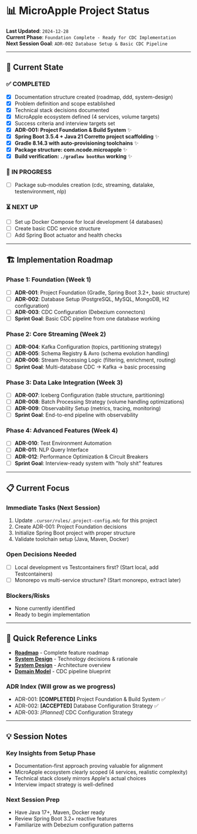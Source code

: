 # 📊 MicroApple Project Status

**Last Updated**: `2024-12-28`  
**Current Phase**: `Foundation Complete - Ready for CDC Implementation`  
**Next Session Goal**: `ADR-002 Database Setup & Basic CDC Pipeline`

---

## 🎯 Current State

### ✅ **COMPLETED**
- [x] Documentation structure created (roadmap, ddd, system-design)
- [x] Problem definition and scope established  
- [x] Technical stack decisions documented
- [x] MicroApple ecosystem defined (4 services, volume targets)
- [x] Success criteria and interview targets set
- [x] **ADR-001: Project Foundation & Build System** ✨
- [x] **Spring Boot 3.5.4 + Java 21 Corretto project scaffolding** ✨
- [x] **Gradle 8.14.3 with auto-provisioning toolchains** ✨
- [x] **Package structure: com.ncode.microapple** ✨
- [x] **Build verification: `./gradlew bootRun` working** ✨

### 🔄 **IN PROGRESS**
- [ ] Package sub-modules creation (cdc, streaming, datalake, testenvironment, nlp)

### ⏳ **NEXT UP**
- [ ] Set up Docker Compose for local development (4 databases)
- [ ] Create basic CDC service structure
- [ ] Add Spring Boot actuator and health checks

---

## 🏗️ Implementation Roadmap

### **Phase 1: Foundation** (Week 1)
- [ ] **ADR-001**: Project Foundation (Gradle, Spring Boot 3.2+, basic structure)
- [ ] **ADR-002**: Database Setup (PostgreSQL, MySQL, MongoDB, H2 configuration)
- [ ] **ADR-003**: CDC Configuration (Debezium connectors)
- [ ] **Sprint Goal**: Basic CDC pipeline from one database working

### **Phase 2: Core Streaming** (Week 2)  
- [ ] **ADR-004**: Kafka Configuration (topics, partitioning strategy)
- [ ] **ADR-005**: Schema Registry & Avro (schema evolution handling)
- [ ] **ADR-006**: Stream Processing Logic (filtering, enrichment, routing)
- [ ] **Sprint Goal**: Multi-database CDC → Kafka → basic processing

### **Phase 3: Data Lake Integration** (Week 3)
- [ ] **ADR-007**: Iceberg Configuration (table structure, partitioning)
- [ ] **ADR-008**: Batch Processing Strategy (volume handling optimizations)
- [ ] **ADR-009**: Observability Setup (metrics, tracing, monitoring)
- [ ] **Sprint Goal**: End-to-end pipeline with observability

### **Phase 4: Advanced Features** (Week 4)
- [ ] **ADR-010**: Test Environment Automation
- [ ] **ADR-011**: NLP Query Interface  
- [ ] **ADR-012**: Performance Optimization & Circuit Breakers
- [ ] **Sprint Goal**: Interview-ready system with "holy shit" features

---

## 📋 Current Focus

### **Immediate Tasks** (Next Session)
1. Update `.cursor/rules/.project-config.mdc` for this project
2. Create ADR-001: Project Foundation decisions
3. Initialize Spring Boot project with proper structure
4. Validate toolchain setup (Java, Maven, Docker)

### **Open Decisions Needed**
- [ ] Local development vs Testcontainers first? (Start local, add Testcontainers)
- [ ] Monorepo vs multi-service structure? (Start monorepo, extract later)

### **Blockers/Risks**
- None currently identified
- Ready to begin implementation

---

## 🔗 Quick Reference Links

- **[Roadmap](roadmap.md)** - Complete feature roadmap
- **[System Design](system-design.md#technology-stack)** - Technology decisions & rationale
- **[System Design](system-design.md)** - Architecture overview
- **[Domain Model](ddd.md#cdc-pipeline-blueprint)** - CDC pipeline blueprint

### **ADR Index** (Will grow as we progress)
- ADR-001: **[COMPLETED]** Project Foundation & Build System ✅
- ADR-002: **[ACCEPTED]** Database Configuration Strategy ✅
- ADR-003: *[Planned]* CDC Configuration Strategy

---

## 💡 Session Notes

### **Key Insights from Setup Phase**
- Documentation-first approach proving valuable for alignment
- MicroApple ecosystem clearly scoped (4 services, realistic complexity)
- Technical stack closely mirrors Apple's actual choices
- Interview impact strategy is well-defined

### **Next Session Prep**
- Have Java 17+, Maven, Docker ready
- Review Spring Boot 3.2+ reactive features
- Familiarize with Debezium configuration patterns 